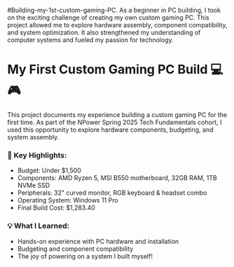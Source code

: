 #Building-my-1st-custom-gaming-PC. As a beginner in PC building, I took on the exciting challenge of creating my own custom gaming PC. This project allowed me to explore hardware assembly, component compatibility, and system optimization. It also strengthened my understanding of computer systems and fueled my passion for technology.
# My First Custom Gaming PC Build 💻🎮

This project documents my experience building a custom gaming PC for the first time. As part of the NPower Spring 2025 Tech Fundamentals cohort, I used this opportunity to explore hardware components, budgeting, and system assembly.

### 🔧 Key Highlights:
- Budget: Under $1,500
- Components: AMD Ryzen 5, MSI B550 motherboard, 32GB RAM, 1TB NVMe SSD
- Peripherals: 32" curved monitor, RGB keyboard & headset combo
- Operating System: Windows 11 Pro
- Final Build Cost: $1,283.40

### 💡 What I Learned:
- Hands-on experience with PC hardware and installation
- Budgeting and component compatibility
- The joy of powering on a system I built myself!
